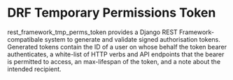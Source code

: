 # DRF Temporary Permissions Token

rest_framework_tmp_perms_token provides a Django REST Framework-compatibale system to generate and validate signed authorisation tokens. Generated tokens contain the ID of a user on whose behalf the token bearer authenticates, a white-list of HTTP verbs and API endpoints that the bearer is permitted to access, an max-lifespan of the token,
and a note about the intended recipient.
